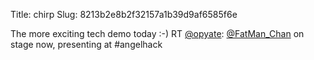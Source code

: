 Title: chirp
Slug: 8213b2e8b2f32157a1b39d9af6585f6e

The more exciting tech demo today :-) RT <a href="http://twitter.com/opyate">@opyate</a>: <a href="http://twitter.com/FatMan_Chan">@FatMan_Chan</a> on stage now, presenting at #angelhack
